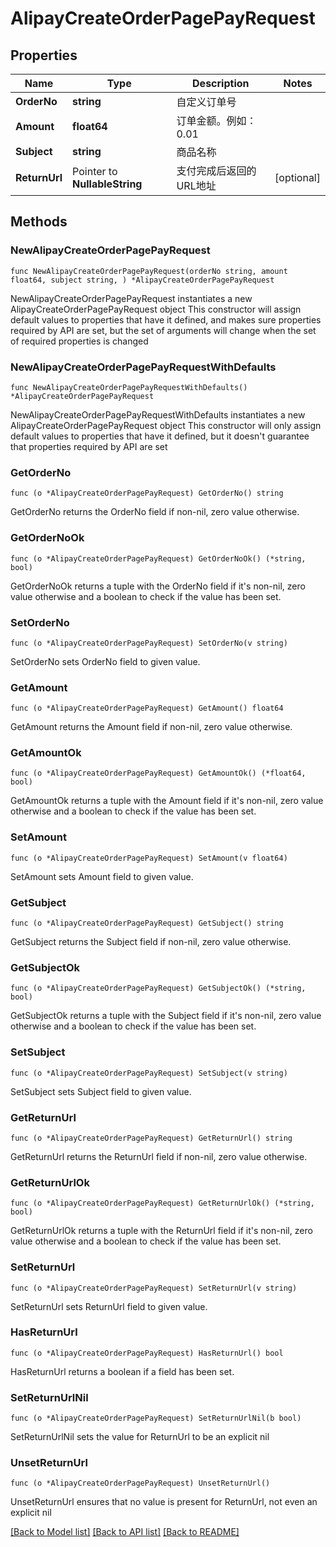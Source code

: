 # AlipayCreateOrderPagePayRequest

## Properties

Name | Type | Description | Notes
------------ | ------------- | ------------- | -------------
**OrderNo** | **string** | 自定义订单号 | 
**Amount** | **float64** | 订单金额。例如：0.01 | 
**Subject** | **string** | 商品名称 | 
**ReturnUrl** | Pointer to **NullableString** | 支付完成后返回的URL地址 | [optional] 

## Methods

### NewAlipayCreateOrderPagePayRequest

`func NewAlipayCreateOrderPagePayRequest(orderNo string, amount float64, subject string, ) *AlipayCreateOrderPagePayRequest`

NewAlipayCreateOrderPagePayRequest instantiates a new AlipayCreateOrderPagePayRequest object
This constructor will assign default values to properties that have it defined,
and makes sure properties required by API are set, but the set of arguments
will change when the set of required properties is changed

### NewAlipayCreateOrderPagePayRequestWithDefaults

`func NewAlipayCreateOrderPagePayRequestWithDefaults() *AlipayCreateOrderPagePayRequest`

NewAlipayCreateOrderPagePayRequestWithDefaults instantiates a new AlipayCreateOrderPagePayRequest object
This constructor will only assign default values to properties that have it defined,
but it doesn't guarantee that properties required by API are set

### GetOrderNo

`func (o *AlipayCreateOrderPagePayRequest) GetOrderNo() string`

GetOrderNo returns the OrderNo field if non-nil, zero value otherwise.

### GetOrderNoOk

`func (o *AlipayCreateOrderPagePayRequest) GetOrderNoOk() (*string, bool)`

GetOrderNoOk returns a tuple with the OrderNo field if it's non-nil, zero value otherwise
and a boolean to check if the value has been set.

### SetOrderNo

`func (o *AlipayCreateOrderPagePayRequest) SetOrderNo(v string)`

SetOrderNo sets OrderNo field to given value.


### GetAmount

`func (o *AlipayCreateOrderPagePayRequest) GetAmount() float64`

GetAmount returns the Amount field if non-nil, zero value otherwise.

### GetAmountOk

`func (o *AlipayCreateOrderPagePayRequest) GetAmountOk() (*float64, bool)`

GetAmountOk returns a tuple with the Amount field if it's non-nil, zero value otherwise
and a boolean to check if the value has been set.

### SetAmount

`func (o *AlipayCreateOrderPagePayRequest) SetAmount(v float64)`

SetAmount sets Amount field to given value.


### GetSubject

`func (o *AlipayCreateOrderPagePayRequest) GetSubject() string`

GetSubject returns the Subject field if non-nil, zero value otherwise.

### GetSubjectOk

`func (o *AlipayCreateOrderPagePayRequest) GetSubjectOk() (*string, bool)`

GetSubjectOk returns a tuple with the Subject field if it's non-nil, zero value otherwise
and a boolean to check if the value has been set.

### SetSubject

`func (o *AlipayCreateOrderPagePayRequest) SetSubject(v string)`

SetSubject sets Subject field to given value.


### GetReturnUrl

`func (o *AlipayCreateOrderPagePayRequest) GetReturnUrl() string`

GetReturnUrl returns the ReturnUrl field if non-nil, zero value otherwise.

### GetReturnUrlOk

`func (o *AlipayCreateOrderPagePayRequest) GetReturnUrlOk() (*string, bool)`

GetReturnUrlOk returns a tuple with the ReturnUrl field if it's non-nil, zero value otherwise
and a boolean to check if the value has been set.

### SetReturnUrl

`func (o *AlipayCreateOrderPagePayRequest) SetReturnUrl(v string)`

SetReturnUrl sets ReturnUrl field to given value.

### HasReturnUrl

`func (o *AlipayCreateOrderPagePayRequest) HasReturnUrl() bool`

HasReturnUrl returns a boolean if a field has been set.

### SetReturnUrlNil

`func (o *AlipayCreateOrderPagePayRequest) SetReturnUrlNil(b bool)`

 SetReturnUrlNil sets the value for ReturnUrl to be an explicit nil

### UnsetReturnUrl
`func (o *AlipayCreateOrderPagePayRequest) UnsetReturnUrl()`

UnsetReturnUrl ensures that no value is present for ReturnUrl, not even an explicit nil

[[Back to Model list]](../README.md#documentation-for-models) [[Back to API list]](../README.md#documentation-for-api-endpoints) [[Back to README]](../README.md)


